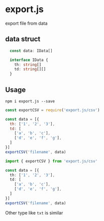 # export.js

export file from data

## data struct
```typescript
  const data: IData[]

  interface IData {
    th: string[]
    td: string[][]
  } 
```

## Usage

```shell
npm i export.js --save
```

```javascript
const exportCSV = require('export.js/csv')

const data = [{
  th: ['1', '2', '3'],
  td: [
    ['a', 'b', 'c'],
    ['d', 'e', 'f', 'g'],
  ]
}]
exportCSV('filename', data)
```

```typescript
import { exportCSV } from 'export.js/csv'

const data = [{
  th: ['1', '2', '3'],
  td: [
    ['a', 'b', 'c'],
    ['d', 'e', 'f', 'g'],
  ]
}]
exportCSV('filename', data)
```

Other type like `txt` is similar
